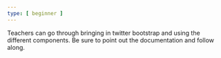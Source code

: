 ```yaml
---
type: [ beginner ]
---
```


Teachers can go through bringing in twitter bootstrap and using the different components. Be sure to point out the documentation and follow along. 
